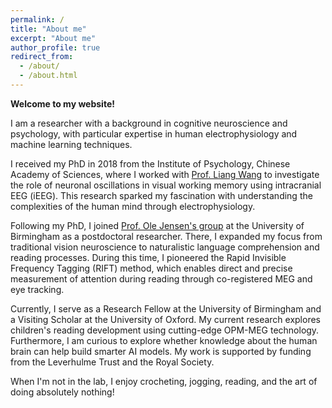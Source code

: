 ```yaml
---
permalink: /
title: "About me"
excerpt: "About me"
author_profile: true
redirect_from: 
  - /about/
  - /about.html
---
```


**Welcome to my website!**   

I am a researcher with a background in cognitive neuroscience and psychology, with particular expertise in human electrophysiology and machine learning techniques.   

I received my PhD in 2018 from the Institute of Psychology, Chinese Academy of Sciences, where I worked with <a href="https://psych.cas.cn/sourcedb/cn/expert/201302/t20130206_6369838.html">Prof. Liang Wang</a> to investigate the role of neuronal oscillations in visual working memory using intracranial EEG (iEEG). This research sparked my fascination with understanding the complexities of the human mind through electrophysiology.     

Following my PhD, I joined <a href="https://www.neuosc.com/">Prof. Ole Jensen's group</a> at the University of Birmingham as a postdoctoral researcher. There, I expanded my focus from traditional vision neuroscience to naturalistic language comprehension and reading processes. During this time, I pioneered the Rapid Invisible Frequency Tagging (RIFT) method, which enables direct and precise measurement of attention during reading through co-registered MEG and eye tracking.    

Currently, I serve as a Research Fellow at the University of Birmingham and a Visiting Scholar at the University of Oxford. My current research explores children's reading development using cutting-edge OPM-MEG technology. Furthermore, I am curious to explore whether knowledge about the human brain can help build smarter AI models. My work is supported by funding from the Leverhulme Trust and the Royal Society.   

When I'm not in the lab, I enjoy crocheting, jogging, reading, and the art of doing absolutely nothing!

